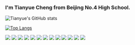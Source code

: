 ### I'm Tianyue Cheng from Beijing No.4 High School.

![Tianyue's GitHub stats](https://github-readme-stats.vercel.app/api?username=chengtianyue&show_icons=true&theme=merko)

[![Top Langs](https://github-readme-stats.vercel.app/api/top-langs/?username=chengtianyue&layout=compact)](https://github.com/chengtianyue)


![](https://img.shields.io/badge/Code-Python-informational?style=flat&logo=data:image/svg%2bxml;base64,<BASE64_DATA>)
![](https://img.shields.io/badge/Code-C++-informational?style=flat&logo=data:image/svg%2bxml;base64,<BASE64_DATA>)
![](https://img.shields.io/badge/Code-Java-informational?style=flat&logo=data:image/svg%2bxml;base64,<BASE64_DATA>)
![](https://img.shields.io/badge/Code-Javascript-informational?style=flat&logo=data:image/svg%2bxml;base64,<BASE64_DATA>)
![](https://img.shields.io/badge/Code-CSS-informational?style=flat&logo=data:image/svg%2bxml;base64,<BASE64_DATA>)
![](https://img.shields.io/badge/Code-HTML-informational?style=flat&logo=data:image/svg%2bxml;base64,<BASE64_DATA>)
![](https://img.shields.io/badge/Framework-React-informational?style=flat&logo=data:image/svg%2bxml;base64,<BASE64_DATA>)
![](https://img.shields.io/badge/Framework-Tensorflow-informational?style=flat&logo=data:image/svg%2bxml;base64,<BASE64_DATA>)
![](https://img.shields.io/badge/Framework-Flask-informational?style=flat&logo=data:image/svg%2bxml;base64,<BASE64_DATA>)
![](https://img.shields.io/badge/Framework-Django-informational?style=flat&logo=data:image/svg%2bxml;base64,<BASE64_DATA>)
![](https://img.shields.io/badge/Framework-Pytorch-informational?style=flat&logo=data:image/svg%2bxml;base64,<BASE64_DATA>)
![](https://img.shields.io/badge/OS-Linux-informational?style=flat&logo=data:image/svg%2bxml;base64,<BASE64_DATA>)
![](https://img.shields.io/badge/OS-Mac-informational?style=flat&logo=data:image/svg%2bxml;base64,<BASE64_DATA>)
